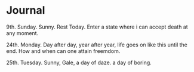 # Journal

9th. Sunday. Sunny. Rest Today. Enter a state where i can accept death at any moment.

24th. Monday. Day after day, year after year, life goes on like this until the end. How and when can one attain freemdom.

25th. Tuesday. Sunny, Gale, a day of daze. a day of boring. 